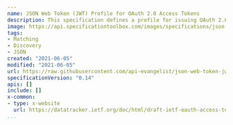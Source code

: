 ```yaml
---
name: JSON Web Token (JWT) Profile for OAuth 2.0 Access Tokens
description: This specification defines a profile for issuing OAuth 2.0 access tokens in JSON web token (JWT) format.  Authorization servers and resource servers from different vendors can leverage this profile to issue and consume access tokens in interoperable manner.
image: https://api.specificationtoolbox.com/images/specifications/json-web-token-jwt-profile-for-oauth-20-access-tokens.png
tags:
- Matching
- Discovery
- JSON
created: "2021-06-05"
modified: "2021-06-05"
url: https://raw.githubusercontent.com/api-evangelist/json-web-token-jwt-profile-for-oauth-20-access-tokens/master/apis.json
specificationVersion: "0.14"
apis: []
include: []
x-common:
- type: x-website
  url: https://datatracker.ietf.org/doc/html/draft-ietf-oauth-access-token-jwt-11
...
```

